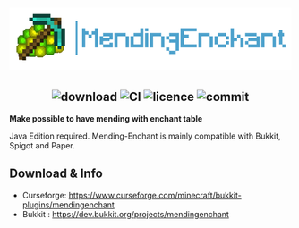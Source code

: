 <h1  align="center">
    <img src="mending-enchant-logo.png" alt="MendingEnchant" width="800" /><br>
</h1>

<h2  align="center">
    <img src="http://cf.way2muchnoise.eu/full_322356_downloads.svg" alt="download"/> 
    <img src="https://circleci.com/gh/apavarino/MendingEnchant.svg?style=shield" alt="CI"/>
    <img src="https://img.shields.io/github/license/apavarino/mendingenchant" alt="licence"/>
    <img src="https://img.shields.io/github/last-commit/apavarino/mendingenchant" alt="commit"/>
</h2>


**Make possible to have mending with enchant table**

Java Edition required. Mending-Enchant is mainly compatible with Bukkit, Spigot and Paper.

## Download & Info

* Curseforge: https://www.curseforge.com/minecraft/bukkit-plugins/mendingenchant
* Bukkit : https://dev.bukkit.org/projects/mendingenchant


